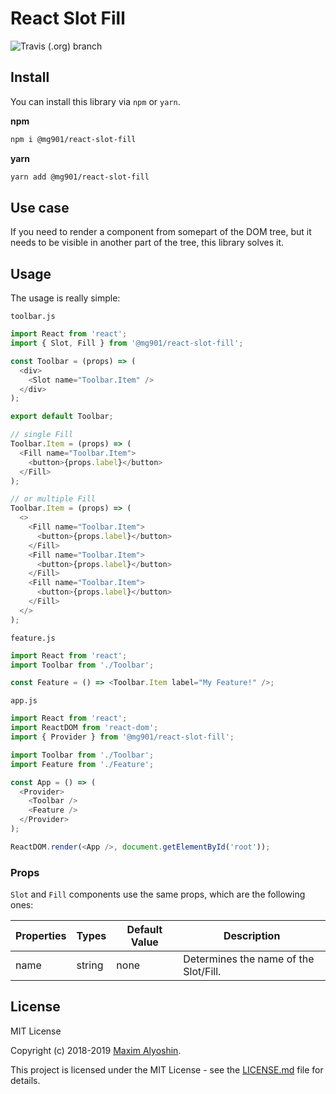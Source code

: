 # React Slot Fill

![Travis (.org) branch](https://img.shields.io/travis/mg901/react-slot-fill/master.svg?style=flat-square)

## Install

You can install this library via `npm` or `yarn`.

**npm**

```bash
npm i @mg901/react-slot-fill
```

**yarn**

```bash
yarn add @mg901/react-slot-fill
```

## Use case

If you need to render a component from somepart of the DOM tree, but it needs to be visible in another part of the tree, this library solves it.

## Usage

The usage is really simple:

`toolbar.js`

```js
import React from 'react';
import { Slot, Fill } from '@mg901/react-slot-fill';

const Toolbar = (props) => (
  <div>
    <Slot name="Toolbar.Item" />
  </div>
);

export default Toolbar;

// single Fill
Toolbar.Item = (props) => (
  <Fill name="Toolbar.Item">
    <button>{props.label}</button>
  </Fill>
);

// or multiple Fill
Toolbar.Item = (props) => (
  <>
    <Fill name="Toolbar.Item">
      <button>{props.label}</button>
    </Fill>
    <Fill name="Toolbar.Item">
      <button>{props.label}</button>
    </Fill>
    <Fill name="Toolbar.Item">
      <button>{props.label}</button>
    </Fill>
  </>
);
```

`feature.js`

```js
import React from 'react';
import Toolbar from './Toolbar';

const Feature = () => <Toolbar.Item label="My Feature!" />;
```

`app.js`

```js
import React from 'react';
import ReactDOM from 'react-dom';
import { Provider } from '@mg901/react-slot-fill';

import Toolbar from './Toolbar';
import Feature from './Feature';

const App = () => (
  <Provider>
    <Toolbar />
    <Feature />
  </Provider>
);

ReactDOM.render(<App />, document.getElementById('root'));
```

### Props

`Slot` and `Fill` components use the same props, which are the following ones:

| Properties | Types  | Default Value | Description                           |
| ---------- | ------ | ------------- | ------------------------------------- |
| name       | string | none          | Determines the name of the Slot/Fill. |

## License

MIT License

Copyright (c) 2018-2019 [Maxim Alyoshin](https://github.com/mg901).

This project is licensed under the MIT License - see the [LICENSE.md](https://github.com/mg901/react-slot-fill/blob/master/LICENCE) file for details.
